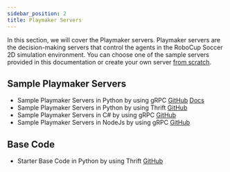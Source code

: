 ```yaml
---
sidebar_position: 2
title: Playmaker Servers
---
```


In this section, we will cover the Playmaker servers.
Playmaker servers are the decision-making servers that control the agents in the RoboCup Soccer 2D simulation environment. You can choose one of the sample servers provided in this documentation or create your own server [from scratch](/docs/proxy/develop-playmaker).

## Sample Playmaker Servers

- Sample Playmaker Servers in Python by using gRPC [GitHub](https://github.com/CLSFramework/sample-playmaker-server-python-grpc) [Docs](/docs/sampleserver/sample-python-base-code/)
- Sample Playmaker Servers in Python by using Thrift [GitHub](https://github.com/CLSFramework/sample-playmaker-server-python-thrift)
- Sample Playmaker Servers in C# by using gRPC [GitHub](https://github.com/CLSFramework/playmaker-server-csharp)
- Sample Playmaker Servers in NodeJs by using gRPC [GitHub](https://github.com/CLSFramework/playmaker-server-nodejs)

## Base Code

- Starter Base Code in Python by using Thrift [GitHub](https://github.com/CLSFramework/starter-playmaker-server-python-thrift)
